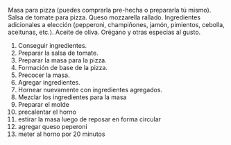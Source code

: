 Masa para pizza (puedes comprarla pre-hecha o prepararla tú mismo).
Salsa de tomate para pizza.
Queso mozzarella rallado.
Ingredientes adicionales a elección (pepperoni, champiñones, jamón, pimientos, cebolla, aceitunas, etc.).
Aceite de oliva.
Orégano y otras especias al gusto.
1. Conseguir ingredientes.
2. Preparar la salsa de tomate.
3. Preparar la masa para la pizza.
4. Formación de base de la pizza.
5. Precocer la masa.
6. Agregar ingredientes.
7. Hornear nuevamente con ingredientes agregados.
1. Mezclar los ingredientes para la masa
2. Preparar el molde
3. precalentar el horno
4. estirar la masa luego de reposar en forma circular
5. agregar queso peperoni
6. meter al horno por 20 minutos


